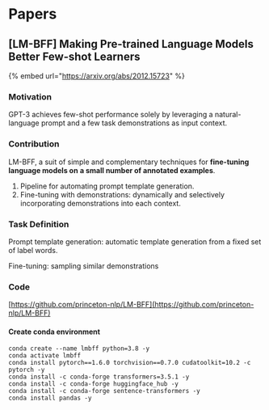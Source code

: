 # Papers

## \[LM-BFF] Making Pre-trained Language Models Better Few-shot Learners

{% embed url="https://arxiv.org/abs/2012.15723" %}

### Motivation

GPT-3 achieves few-shot performance solely by leveraging a natural-language prompt and a few task demonstrations as input context.

### Contribution

LM-BFF, a suit of simple and complementary techniques for **fine-tuning language models on** **a small number of annotated examples**.

1. Pipeline for automating prompt template generation.
2. Fine-tuning with demonstrations: dynamically and selectively incorporating demonstrations into each context.

### Task Definition

Prompt template generation: automatic template generation from a fixed set of label words.

Fine-tuning: sampling similar demonstrations

### Code

[https://github.com/princeton-nlp/LM-BFF](https://github.com/princeton-nlp/LM-BFF)

#### Create conda environment

```
conda create --name lmbff python=3.8 -y
conda activate lmbff
conda install pytorch==1.6.0 torchvision==0.7.0 cudatoolkit=10.2 -c pytorch -y
conda install -c conda-forge transformers=3.5.1 -y
conda install -c conda-forge huggingface_hub -y
conda install -c conda-forge sentence-transformers -y
conda install pandas -y
```

####
